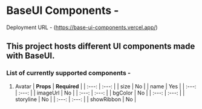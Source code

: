 # BaseUI Components - 

Deployment URL - (https://base-ui-components.vercel.app/)

## This project hosts different UI components made with BaseUI. 
### List of currently supported components - 
1. Avatar
   |    **Props**    | **Required** |
   |    :---:    |   :---:  |
   |    size     |    No    |
   |    name     |    Yes   |
   |    :---:    |   :---:  |
   |   imageUrl  |    No    |
   |    :---:    |   :---:  |
   |   bgColor   |    No    |
   |    :---:    |   :---:  |
   |  storyline  |    No    |
   |    :---:    |   :---:  |
   | showRibbon  |    No    |
